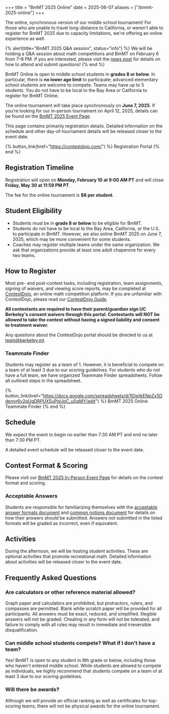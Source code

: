 +++
title = "BmMT 2025 Online"
date = 2025-06-07
aliases = ["/bmmt-2025-online"]
+++

The online, synchronous version of our middle school tournament! For those who
are unable to travel long-distance to California, or weren't able to register
for BmMT 2025 due to capacity limitations, we're offering an online experience as
well.

<!-- more -->

{% alert(title="BmMT 2025 Q&A session", status="info") %}
We will be holding a Q&A session about math competitions and BmMT on February 6
from 7–8 PM. If you are interested, please visit the
[news post](/news/bmmt-2025-qanda-session/) for details on how to attend and
submit questions!
{% end %}

BmMT Online is open to middle school students in **grades 8 or below**. In particular,
there is **no lower age limit** to participate; advanced elementary school
students are welcome to compete. Teams may have up to 5 students. You do not
have to be local to the Bay Area or California to register for BmMT Online.

The online tournament will take place synchronously on **June 7, 2025**.
If you're looking for our in-person tournament on April 12, 2025, details can
be found on the [BmMT 2025 Event Page](/events/bmmt-2025/).

This page contains primarily registration details. Detailed information on the
schedule and other day-of-tournament details will be released closer to the
event date.

{% button_link(href="https://contestdojo.com/") %} Registration Portal {% end %}

## Registration Timeline

Registration will open on **Monday, February 10 at 9:00 AM PT** and will close
**Friday, May 30 at 11:59 PM PT**.

The fee for the online tournament is **$8 per student**.

## Student Eligibility

- Students must be in **grade 8 or below** to be eligible for BmMT.
- Students do not have to be local to the Bay Area, California, or the U.S. to
  participate in BmMT. However, we also online BmMT 2025 on June 7, 2025, which
  may be more convenient for some students.
- Coaches may register multiple teams under the same organization. We ask that
  organizations provide at least one adult chaperone for every two teams.

## How to Register

Most pre- and post-contest tasks, including registration, team assignments,
signing of waivers, and viewing score reports, may be completed at
[ContestDojo](https://contestdojo.com/), an online math competition platform. If
you are unfamiliar with ContestDojo, please read our
[ContestDojo Guide](https://docs.berkeley.mt/s/contestdojo-guide).

**All contestants are required to have their parent/guardian sign UC
Berkeley's consent waivers through this portal. Contestants will NOT be allowed
to take the contest without having a signed liability and consent to treatment
waiver.**

Any questions about the ContestDojo portal should be directed to us at
<team@berkeley.mt>.

### Teammate Finder

Students may register as a team of 1. However, it is beneficial to compete on a
team of at least 3 due to our scoring guidelines. For students who do not have a
full team, we have organized Teammate Finder spreadsheets. Follow all
outlined steps in the spreadsheet.

{% button_link(href="https://docs.google.com/spreadsheets/d/1lDeiIkENpZx5Ddpnvr6y2qUgDRPUX5uPqlJpC_u0qMY/edit") %}
BmMT 2025 Online Teammate Finder
{% end %}

## Schedule

We expect the event to begin no earlier than 7:30 AM PT and end no later than 7:30 PM PT.

A detailed event schedule will be released closer to the event date.

## Contest Format & Scoring

Please visit our [BmMT 2025 In-Person Event Page](/events/bmmt-2025/#contest-format)
for details on the contest format and scoring.

### Acceptable Answers

Students are responsible for familiarizing themselves with the [acceptable
answer formats document](/assets/answer-formats.pdf) and [common notions
document](/assets/common-notions.pdf) for details on how their answers should be
submitted. Answers not submitted in the listed formats will be graded as
incorrect, even if equivalent.

## Activities

During the afternoon, we will be hosting student activities. These are optional
activities that promote recreational math. Detailed information about activities
will be released closer to the event date.

## Frequently Asked Questions

### Are calculators or other reference material allowed?

Graph paper and calculators are prohibited, but protractors, rulers, and
compasses are permitted. Blank white scratch paper will be provided for all
participants. All answers must be exact, reduced, and simplified. Illegible
answers will not be graded. Cheating in any form will not be tolerated, and
failure to comply with all rules may result in immediate and irreversible
disqualification.

### Can middle school students compete? What if I don't have a team?

Yes! BmMT is open to any student in 8th grade or below, including those who
haven't entered middle school. While students are allowed to compete as
individuals, we highly recommend that students compete on a team of at least 3
due to our scoring guidelines.

### Will there be awards?

Although we will provide an official ranking as well as certificates for
top-scoring teams, there will not be physical awards for the online tournament.
